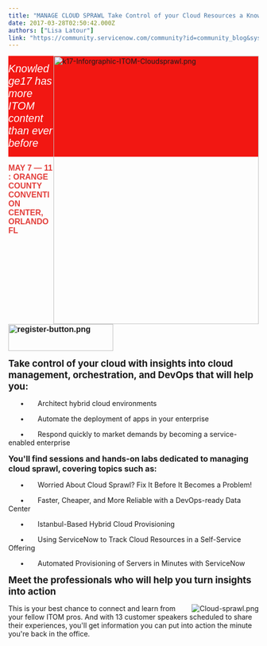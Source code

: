 ```yaml
---
title: "MANAGE CLOUD SPRAWL Take Control of your Cloud Resources a Knowledge "
date: 2017-03-28T02:50:42.000Z
authors: ["Lisa Latour"]
link: "https://community.servicenow.com/community?id=community_blog&sys_id=bacda2e9dbd0dbc01dcaf3231f961943"
---
```

<p><img  alt="k17-Inforgraphic-ITOM-Cloudsprawl.png" class="image-2 jive-image" height="540" src="23109d82dbdc97041dcaf3231f9619a3.iix" style="float: right; width: 413px; height: 540.017px;" width="413"/> </p><div class="section" style="background-color: rgb(94.900000%, 9.000000%, 7.100000%);"><div class="column"><p><span style="font-size: 16pt; font-family: arial,helvetica,sans-serif; font-style: italic; color: #ffffff;"> Knowledge17 has more ITOM content than ever before </span></p><p></p></div></div><p></p><p><span style="color: #e23d39; font-family: arial,helvetica,sans-serif;"><strong><span style="font-size: 12pt;">MAY 7 — 11 :</span><span style="font-size: 12pt;"> </span><span style="font-size: 12pt;">ORANGE COUNTY CONVENTION CENTER, ORLANDO FL </span></strong></span></p><p><span style="font-size: 12pt; font-family: arial,helvetica,sans-serif;"><strong><a _jive_internal="true" href="http://knowledge.servicenow.com/register-pricing.html?cid=com:1"><img  alt="register-button.png" class="image-1 jive-image" height="54" src="205ec0c2db1417041dcaf3231f961986.iix" width="211"/></a></strong></span></p><p><strong style="font-size: 14pt;">Take control of your cloud with insights into cloud management, orchestration, and DevOps that will help you: </strong></p><p>       •       Architect hybrid cloud environments &#8232;</p><p>       •       Automate the deployment of apps in your enterprise &#8232;</p><p>       •       Respond quickly to market demands by becoming a service-enabled enterprise &#8232;</p><p></p><p><strong style="font-size: 12pt;">You'll find sessions and hands-on labs dedicated to managing cloud sprawl, covering topics such as: </strong></p><p>       •       Worried About Cloud Sprawl? Fix It Before It Becomes a Problem! &#8232;</p><p>       •       Faster, Cheaper, and More Reliable with a DevOps-ready Data Center &#8232;</p><p>       •       Istanbul-Based Hybrid Cloud Provisioning &#8232;</p><p>       •       Using ServiceNow to Track Cloud Resources in a Self-Service Offering &#8232;</p><p>       •       Automated Provisioning of Servers in Minutes with ServiceNow &#8232;</p><p></p><p><strong style="font-size: 14pt;">Meet the professionals who will help you turn insights into action &#8232;</strong></p><p></p><p><img  alt="Cloud-sprawl.png" class="image-3 jive-image" src="f67da006db549344e9737a9e0f9619c9.iix" style="height: auto; float: right;"/>This is your best chance to connect and learn from your fellow ITOM pros. And with 13 customer speakers scheduled to share their experiences, you'll get information you can put into action the minute you're back in the office.</p>